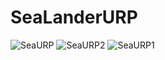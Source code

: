 # SeaLanderURP
![SeaURP](https://github.com/Utku48/SeaLanderURP/assets/109678402/d55f99fd-6cd8-4b5a-a3f8-f98c7f8fb400)
![SeaURP2](https://github.com/Utku48/SeaLanderURP/assets/109678402/dc5feb73-3c11-4f28-904d-f6152deb4747)
![SeaURP1](https://github.com/Utku48/SeaLanderURP/assets/109678402/dc6785b4-52ab-40ce-8003-1accf291d6bf)
